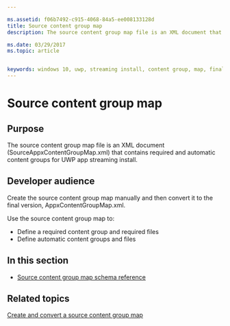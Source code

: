 ```yaml
---

ms.assetid: f06b7492-c915-4068-84a5-ee008133128d
title: Source content group map
description: The source content group map file is an XML document that contains required and automatic content groups for UWP app streaming install.

ms.date: 03/29/2017
ms.topic: article


keywords: windows 10, uwp, streaming install, content group, map, final content group, automatic content group
---
```


# Source content group map

## Purpose

The source content group map file is an XML document (SourceAppxContentGroupMap.xml) that contains required and automatic content groups for UWP app streaming install.

## Developer audience

Create the source content group map manually and then convert it to the final version, AppxContentGroupMap.xml.

Use the source content group map to:

-   Define a required content group and required files
-   Define automatic content groups and files

## In this section

-   [Source content group map schema reference](../SourceContentGroupMapSchema/schema-root.md)

## Related topics

[Create and convert a source content group map](https://docs.microsoft.com/windows/uwp/packaging/create-cgm)